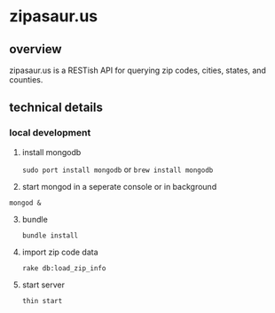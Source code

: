 # zipasaur.us #

## overview ##
zipasaur.us is a RESTish API for querying zip codes, cities, states, and counties.

## technical details ##

### local development ###

1. install mongodb

	`sudo port install mongodb` or `brew install mongodb`

2. start mongod in a seperate console or in background
 
  `mongod &`

3. bundle
	
	`bundle install`

4. import zip code data
	
	`rake db:load_zip_info`
        
5. start server
	
	`thin start`
